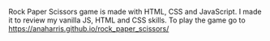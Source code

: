 
Rock Paper Scissors game is made with HTML, CSS and JavaScript. I made it to review my vanilla JS, HTML and CSS skills.
To play the game go to https://anaharris.github.io/rock_paper_scissors/
